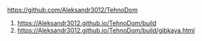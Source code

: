 

<https://github.com/Aleksandr3012/TehnoDom>
1. <https://Aleksandr3012.github.io/TehnoDom/build>
1. <https://Aleksandr3012.github.io/TehnoDom/build/gibkaya.html>

